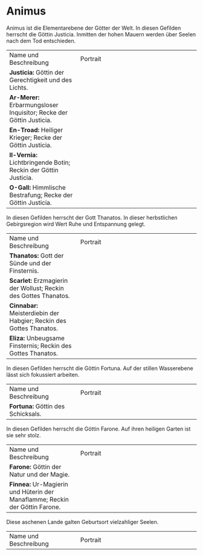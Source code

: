# Animus

Animus ist die Elementarebene der Götter der Welt.
<tabs>
<tab title="Hof der Gerechtigkeit">
In diesen Gefilden herrscht die Göttin Justicia. Inmitten der hohen Mauern werden über Seelen nach dem Tod entschieden.
<table>
<tr><td>Name und Beschreibung</td><td width="300">Portrait</td></tr>
<tr><td><b>Justicia:</b> Göttin der Gerechtigkeit und des Lichts.</td><td><img src="justicia.png" alt="" /></td></tr>
<!--<tr><td><b>Inoro:</b> Strahlender Schein der Hoffnung; Erster Recke der Göttin Justicia.</td><td><img src="inoro.png" alt="" /></td></tr>-->
<tr><td><b>Ar-Merer:</b> Erbarmungsloser Inquisitor; Recke der Göttin Justicia.</td><td><img src="ar_merer.png" alt="" /></td></tr>
<tr><td><b>En-Troad:</b> Heiliger Krieger; Recke der Göttin Justicia.</td><td><img src="en_troad.png" alt="" /></td></tr>
<tr><td><b>Il-Vernia:</b> Lichtbringende Botin; Reckin der Göttin Justicia.</td><td><img src="il_vernia.png" alt="" /></td></tr>
<tr><td><b>O-Gall:</b> Himmlische Bestrafung; Recke der Göttin Justicia.</td><td><img src="o_gall.png" alt="" /></td></tr>
<!--<tr><td><b>U-Ranos:</b> Unbeugsame Gerechtigkeit; Recke der Göttin Justicia.</td><td><img src="true-ranos.png" alt="" /></td></tr>-->
</table>
</tab>
<tab title="Gebirge der Sünde">
In diesen Gefilden herrscht der Gott Thanatos. In dieser herbstlichen Gebirgsregion wird Wert Ruhe und Entspannung gelegt.
<table>
<tr><td>Name und Beschreibung</td><td width="300">Portrait</td></tr>
<tr><td><b>Thanatos:</b> Gott der Sünde und der Finsternis.</td><td><img src="thanatos.png" alt="" /></td></tr>
<tr><td><b>Scarlet:</b> Erzmagierin der Wollust; Reckin des Gottes Thanatos.</td><td><img src="scarlet.png" alt="" /></td></tr>
<tr><td><b>Cinnabar:</b> Meisterdiebin der Habgier; Reckin des Gottes Thanatos.</td><td><img src="cinnabar.png" alt="" /></td></tr>
<tr><td><b>Eliza:</b> Unbeugsame Finsternis; Reckin des Gottes Thanatos.</td><td><img src="eliza.png" alt="" /></td></tr>
</table>
</tab>
<tab title="See des Schicksals">
In diesen Gefilden herrscht die Göttin Fortuna. Auf der stillen Wasserebene lässt sich fokussiert arbeiten.
<table>
<tr><td>Name und Beschreibung</td><td width="300">Portrait</td></tr>
<tr><td><b>Fortuna:</b> Göttin des Schicksals.</td><td><img src="fortuna.png" alt="" /></td></tr>
<!--<tr><td><b>Meilira:</b> Schicksalsklinge; Reckin der Göttin Fortuna.</td><td><img src="meilira.png" alt="" /></td></tr>-->
</table>
</tab>
<tab title="Garten der Magie">
In diesen Gefilden herrscht die Göttin Farone. Auf ihren heiligen Garten ist sie sehr stolz.
<table>
<tr><td>Name und Beschreibung</td><td width="300">Portrait</td></tr>
<tr><td><b>Farone:</b> Göttin der Natur und der Magie.</td><td><img src="farone.png" alt="" /></td></tr>
<tr><td><b>Finnea:</b> Ur-Magierin und Hüterin der Manaflamme; Reckin der Göttin Farone.</td><td><img src="finnea.png" alt="" /></td></tr>
<!--<tr><td><b>Adamar:</b> Magier der Mana-Flamme, Rechte Hand der Ur-Magierin Finnea; Reckin der Göttin Farone.</td><td><img src="adamar.png" alt="" /></td></tr>-->
<!--<tr><td><b>Phaerille:</b> Klerikerin der Mana-Flamme, Linke Hand der Ur-Magierin Finnea; Reckin der Göttin Farone.</td><td><img src="phaerille.png" alt="" /></td></tr>-->
</table>
</tab>
<tab title="Ofen der Seelen">
Diese aschenen Lande galten Geburtsort vielzahliger Seelen.
<table>
<tr><td>Name und Beschreibung</td><td width="300">Portrait</td></tr>
<!--<tr><td><b>Alcuin:</b> Gott der Seelen.</td><td><img src="alcuin.png" alt="" /></td></tr>-->
</table>
</tab>
</tabs>